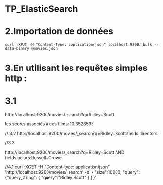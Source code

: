 # TP_ElasticSearch
# 2.Importation de données

```curl -XPUT -H "Content-Type: application/json" localhost:9200/_bulk --data-binary @movies.json```

# 3.En utilisant les requêtes simples http : 

# 3.1

http://localhost:9200/movies/_search?q=Ridley+Scott

les scores associés à ces films: 10.3528595

// 3.2
http://localhost:9200/movies/_search?q=Ridley+Scott:fields.directors

//3.3

http://localhost:9200/movies/_search?q=Ridley+Scott AND fields.actors:Russell+Crowe


//4.1
curl -XGET -H "Content-type: application/json" 'http://localhost:9200/movies/_search' -d'
{
  "size":10000,
  "query":
      {"query_string": 
         {
        "query":"Ridley Scott"
      }
    }
}'
